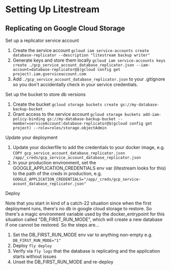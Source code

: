 # Setting Up Litestream

## Replicating on Google Cloud Storage

Set up a replicator service account

1. Create the service account `gcloud iam service-accounts create database-replicator --description "litestream backup writer"`
1. Generate keys and store them locally `gcloud iam service-accounts keys create ./gcp_service_account_database_replicator.json --iam-account=database-replicator@$(gcloud config get project).iam.gserviceaccount.com`
1. Add `./gcp_service_account_database_replicator.json` to your .gitignore so you don't accidentally check in your service credentials.


Set up the bucket to store db versions

1. Create the bucket `gcloud storage buckets create gs://my-database-backup-bucket`
1. Grant access to the service account `gcloud storage buckets add-iam-policy-binding gs://my-database-backup-bucket --member=serviceAccount:database-replicator@$(gcloud config get project) --role=roles/storage.objectAdmin`

Update your deployment

1. Update your dockerfile to add the credentials to your docker image, e.g. `COPY gcp_service_account_database_replicator.json /app/_creds/gcp_service_account_database_replicator.json`
1. In your production environment, set the GOOGLE_APPLICATION_CREDENTIALS env var (litestream looks for this) to the path of the creds in production, e.g. `GOOGLE_APPLICATION_CREDENTIALS="/app/_creds/gcp_service-acount_database_replicator.json"`

Deploy

Note that you start in kind of a catch-22 situation since when the first deployment runs, there's no db in google cloud storage to restore. So there's a magic environment variable used by the docker_entrypoint for this situation called "DB_FIRST_RUN_MODE", which will create a new database if one cannot be restored. So the steps are...

1. Set the DB_FIRST_RUN_MODE env var to anything non-empty e.g. `DB_FIRST_RUN_MODE="1"`
1. Deploy `fly deploy`
1. Verify via `fly logs` that the database is replicating and the application starts without issues
1. Unset the DB_FIRST_RUN_MODE and re-deploy